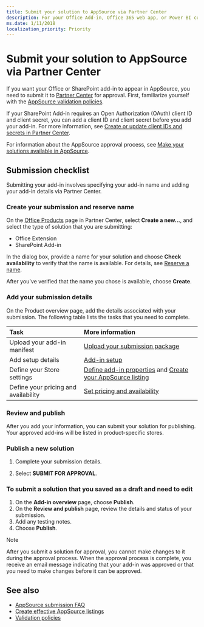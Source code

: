 ```yaml
---
title: Submit your solution to AppSource via Partner Center
description: For your Office Add-in, Office 365 web app, or Power BI custom visual to appear in the AppSource, you need to submit it to the Seller Dashboard for approval.
ms.date: 1/11/2018
localization_priority: Priority
---
```


# Submit your solution to AppSource via Partner Center

If you want your Office or SharePoint add-in to appear in AppSource, you need to submit it to [Partner Center](https://partner.microsoft-int.com/en-us/dashboard/office/products) for approval. First, familiarize yourself with the [AppSource validation policies](validation-policies.md). 

If your SharePoint Add-in requires an Open Authorization (OAuth) client ID and client secret, you can add a client ID and client secret before you add your add-in. For more information, see [Create or update client IDs and secrets in Partner Center](create-or-update-client-ids-and-secrets.md).

For information about the AppSource approval process, see [Make your solutions available in AppSource](submit-to-the-office-store.md).

## Submission checklist

Submitting your add-in involves specifying your add-in name and adding your add-in details via Partner Center.

### Create your submission and reserve name

On the [Office Products](https://partner.microsoft-int.com/en-us/dashboard/office/products) page in Partner Center, select **Create a new...**, and select the type of solution that you are submitting:

- Office Extension
- SharePoint Add-in

In the dialog box, provide a name for your solution and choose **Check availability** to verify that the name is available. For details, see [Reserve a name](reserve-add-in-name.md).

After you've verified that the name you chose is available, choose **Create**.

### Add your submission details

On the Product overview page, add the details associated with your submission. The following table lists the tasks that you need to complete.

|**Task**|**More information**|
|:-------------|:-------|
|Upload your add-in manifest|[Upload your submission package](upload-package.md)|
|Add setup details|[Add-in setup](add-in-setup.md)|
|Define your Store settings|[Define add-in properties](define-add-in-properties.md) and [Create your AppSource listing](appsource-listing.md)|
|Define your pricing and availability|[Set pricing and availability](set-pricing-and-availability.md)|

### Review and publish

After you add your information, you can submit your solution for publishing. Your approved add-ins will be listed in product-specific stores.

### Publish a new solution

1. Complete your submission details.

2. Select **SUBMIT FOR APPROVAL**.

### To submit a solution that you saved as a draft and need to edit

1. On the **Add-in overview** page, choose **Publish**.
2. On the **Review and publish** page, review the details and status of your submission.
3. Add any testing notes.
4. Choose **Publish**.
    
> [!NOTE]
> After you submit a solution for approval, you cannot make changes to it during the approval process. When the approval process is complete, you receive an email message indicating that your add-in was approved or that you need to make changes before it can be approved. 

## See also
<a name="bk_addresources"> </a>

- [AppSource submission FAQ](office-store-submission-faq.md)
- [Create effective AppSource listings](create-effective-office-store-listings.md)
- [Validation policies](validation-policies.md)
 


